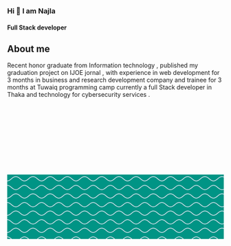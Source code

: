 ### Hi  👋 I am Najla 
#### Full Stack developer 
## About me
Recent honor graduate from Information technology , published my graduation project on IJOE jornal , with experience in web development for 3 months in business and research development company and trainee for 3 months at Tuwaiq programming camp currently a full Stack developer in Thaka and technology for cybersecurity services .
<!--
**NajlaHamdan/NajlaHamdan** is a ✨ _special_ ✨ repository because its `README.md` (this file) appears on your GitHub profile.


Here are some ideas to get you started:

- 🔭 I’m currently working on ...
- 🌱 I’m currently learning ...
- 👯 I’m looking to collaborate on ...
- 🤔 I’m looking for help with ...
- 💬 Ask me about ...
- 📫 How to reach me: ...
- 😄 Pronouns: ...
- ⚡ Fun fact: ...
-->
<svg>
<use xlink:href="patternId"/>
</svg>


<svg id='patternId' width='100%' height='100%' xmlns='http://www.w3.org/2000/svg'><defs><pattern id='a' patternUnits='userSpaceOnUse' width='40' height='40' patternTransform='scale(1) rotate(0)'><rect x='0' y='0' width='100%' height='100%' fill='hsla(174, 100%, 29%, 1)'/><path d='M45.69 13.342c-1.677.945-3.557 1.6-5.48 1.588-1.922-.012-3.795-.691-5.462-1.653-1.668-.962-3.156-2.202-4.637-3.435-1.48-1.232-2.97-2.47-4.641-3.427-1.67-.957-3.547-1.628-5.47-1.628-1.923 0-3.8.67-5.47 1.628-1.67.956-3.161 2.195-4.641 3.427-1.48 1.233-2.97 2.473-4.637 3.435-1.667.962-3.54 1.641-5.463 1.653-1.922.012-3.802-.643-5.478-1.588v13.316c1.676-.945 3.556-1.6 5.478-1.588 1.923.012 3.796.691 5.463 1.653 1.668.962 3.156 2.202 4.637 3.435 1.48 1.232 2.97 2.47 4.641 3.427 1.67.957 3.547 1.628 5.47 1.628 1.923 0 3.8-.67 5.47-1.628 1.67-.956 3.161-2.195 4.641-3.427 1.48-1.233 2.97-2.473 4.637-3.435 1.667-.962 3.54-1.641 5.463-1.653 1.922-.012 3.802.643 5.478 1.588z'  stroke-width='1.5' stroke='hsla(226, 40%, 92%, 1)' fill='none'/></pattern></defs><rect width='800%' height='800%' transform='translate(0,0)' fill='url(#a)'/></svg>
